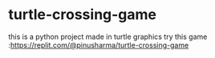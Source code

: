 # turtle-crossing-game
this is a python project made in turtle graphics
try this game :https://replit.com/@pinusharma/turtle-crossing-game
